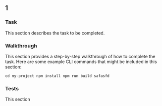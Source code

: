 ## 1

### Task

This section describes the task to be completed.

### Walkthrough

This section provides a step-by-step walkthrough of how to complete the task. Here are some example CLI commands that might be included in this section:

``` javascript
cd my-project npm install npm run build safasfd
```

### Tests

This section
    